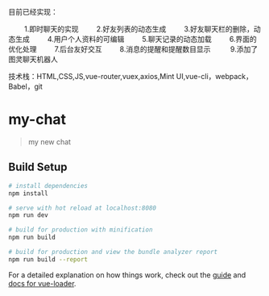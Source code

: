 目前已经实现：

          1.即时聊天的实现
          2.好友列表的动态生成
          3.好友聊天栏的删除，动态生成
          4.用户个人资料的可编辑
          5.聊天记录的动态加载
          6.界面的优化处理
          7.后台友好交互
          8.消息的提醒和提醒数目显示
          9.添加了图灵聊天机器人


技术栈：HTML,CSS,JS,vue-router,vuex,axios,Mint UI,vue-cli，webpack，Babel，git







# my-chat

> my new chat

## Build Setup

``` bash
# install dependencies
npm install

# serve with hot reload at localhost:8080
npm run dev

# build for production with minification
npm run build

# build for production and view the bundle analyzer report
npm run build --report
```

For a detailed explanation on how things work, check out the [guide](http://vuejs-templates.github.io/webpack/) and [docs for vue-loader](http://vuejs.github.io/vue-loader).


